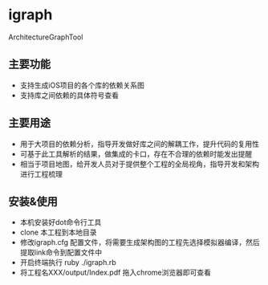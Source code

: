 # igraph
ArchitectureGraphTool

## 主要功能
- 支持生成iOS项目的各个库的依赖关系图
- 支持库之间依赖的具体符号查看

## 主要用途
- 用于大项目的依赖分析，指导开发做好库之间的解耦工作，提升代码的复用性
- 可基于此工具解析的结果，做集成的卡口，存在不合理的依赖时能发出提醒
- 相当于项目地图，给开发人员对于提供整个工程的全局视角，指导开发和架构进行工程梳理

## 安装&使用
- 本机安装好dot命令行工具
- clone 本工程到本地目录
- 修改igraph.cfg 配置文件，将需要生成架构图的工程先选择模拟器编译，然后提取link命令到配置文件中
- 开启终端执行 ruby ./igraph.rb
- 将工程名XXX/output/Index.pdf 拖入chrome浏览器即可查看


